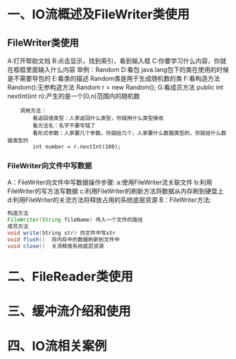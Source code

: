 # 一、IO流概述及FileWriter类使用
## FileWriter类使用
A:打开帮助文档
B:点击显示，找到索引，看到输入框
C:你要学习什么内容，你就在框框里面输入什么内容
	  举例：Random
D:看包
    java.lang包下的类在使用的时候是不需要导包的
E:看类的描述
	  Random类是用于生成随机数的类
F:看构造方法
	Random():无参构造方法
		Random r = new Random();
G:看成员方法
	  public int nextInt(int n):产生的是一个[0,n)范围内的随机数
    
		调用方法：
			看返回值类型：人家返回什么类型，你就用什么类型接收
			看方法名：名字不要写错了
			看形式参数：人家要几个参数，你就给几个，人家要什么数据类型的，你就给什么数据类型的
			int number = r.nextInt(100);  
### FileWriter向文件中写数据
A：FileWriter向文件中写数据操作步骤:
      a:使用FileWriter流关联文件
      b:利用FileWriter的写方法写数据
      c:利用FileWriter的刷新方法将数据从内存刷到硬盘上
      d:利用FileWriter的关流方法将释放占用的系统底层资源
B：FileWriter方法:
```java
构造方法
FileWriter(String fileName) 传入一个文件的路径
成员方法
void write(String str) 向文件中写str
void flush()  将内存中的数据刷新到文件中
void close()  关流释放系统底层资源
````





# 二、FileReader类使用


# 三、缓冲流介绍和使用


# 四、IO流相关案例
